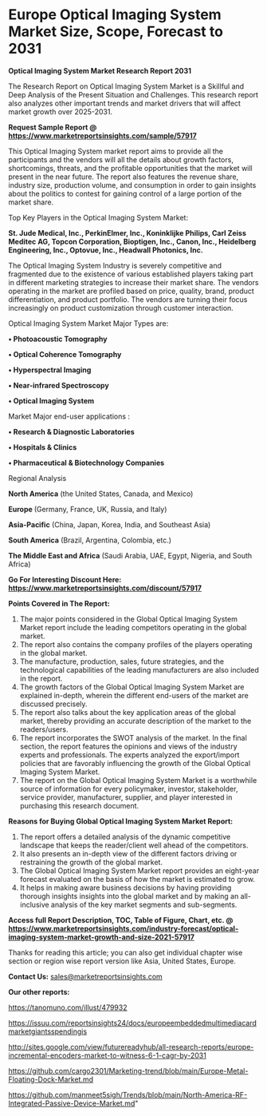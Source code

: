 # Europe Optical Imaging System Market Size, Scope, Forecast to 2031

<strong>Optical Imaging System Market Research Report 2031</strong>

The Research Report on Optical Imaging System Market is a Skillful and Deep Analysis of the Present Situation and Challenges. This research report also analyzes other important trends and market drivers that will affect market growth over 2025-2031.

<strong>Request Sample Report @ <a href=https://www.marketreportsinsights.com/sample/57917>https://www.marketreportsinsights.com/sample/57917</a></strong>

This Optical Imaging System market report aims to provide all the participants and the vendors will all the details about growth factors, shortcomings, threats, and the profitable opportunities that the market will present in the near future. The report also features the revenue share, industry size, production volume, and consumption in order to gain insights about the politics to contest for gaining control of a large portion of the market share.

Top Key Players in the Optical Imaging System Market:

<strong>St. Jude Medical, Inc., PerkinElmer, Inc., Koninklijke Philips, Carl Zeiss Meditec AG, Topcon Corporation, Bioptigen, Inc., Canon, Inc., Heidelberg Engineering, Inc., Optovue, Inc., Headwall Photonics, Inc.</strong>

The Optical Imaging System Industry is severely competitive and fragmented due to the existence of various established players taking part in different marketing strategies to increase their market share. The vendors operating in the market are profiled based on price, quality, brand, product differentiation, and product portfolio. The vendors are turning their focus increasingly on product customization through customer interaction.

Optical Imaging System Market Major Types are:

<strong>• Photoacoustic Tomography

• Optical Coherence Tomography

• Hyperspectral Imaging

• Near-infrared Spectroscopy

• Optical Imaging System</strong>

Market Major end-user applications :

<strong>• Research & Diagnostic Laboratories

• Hospitals & Clinics

• Pharmaceutical & Biotechnology Companies</strong>

Regional Analysis

</u><strong><b>North America</b></strong> (the United States, Canada, and Mexico)

<strong><b>Europe </b></strong>(Germany, France, UK, Russia, and Italy)

<strong><b>Asia-Pacific</b></strong> (China, Japan, Korea, India, and Southeast Asia)

<strong><b>South America</b></strong> (Brazil, Argentina, Colombia, etc.)

<strong><b>The Middle East and Africa</b></strong> (Saudi Arabia, UAE, Egypt, Nigeria, and South Africa)

<strong>Go For Interesting Discount Here: <a href=https://www.marketreportsinsights.com/discount/57917>https://www.marketreportsinsights.com/discount/57917</a></strong>

<strong>Points Covered in The Report:</strong>
<ol>
  <li>The major points considered in the Global Optical Imaging System Market report include the leading competitors operating in the global market.</li>
  <li>The report also contains the company profiles of the players operating in the global market.</li>
  <li>The manufacture, production, sales, future strategies, and the technological capabilities of the leading manufacturers are also included in the report.</li>
  <li>The growth factors of the Global Optical Imaging System Market are explained in-depth, wherein the different end-users of the market are discussed precisely.</li>
  <li>The report also talks about the key application areas of the global market, thereby providing an accurate description of the market to the readers/users.</li>
  <li>The report incorporates the SWOT analysis of the market. In the final section, the report features the opinions and views of the industry experts and professionals. The experts analyzed the export/import policies that are favorably influencing the growth of the Global Optical Imaging System Market.</li>
  <li>The report on the Global Optical Imaging System Market is a worthwhile source of information for every policymaker, investor, stakeholder, service provider, manufacturer, supplier, and player interested in purchasing this research document.</li>
</ol>
<strong>Reasons for Buying Global Optical Imaging System Market Report:</strong>

<ol>
  <li>The report offers a detailed analysis of the dynamic competitive landscape that keeps the reader/client well ahead of the competitors.</li>
  <li>It also presents an in-depth view of the different factors driving or restraining the growth of the global market.</li>
  <li>The Global Optical Imaging System Market report provides an eight-year forecast evaluated on the basis of how the market is estimated to grow.</li>
  <li>It helps in making aware business decisions by having providing thorough insights insights into the global market and by making an all-inclusive analysis of the key market segments and sub-segments.</li>
</ol>
<strong>Access full Report Description, TOC, Table of Figure, Chart, etc. @ <a href=https://www.marketreportsinsights.com/industry-forecast/optical-imaging-system-market-growth-and-size-2021-57917>https://www.marketreportsinsights.com/industry-forecast/optical-imaging-system-market-growth-and-size-2021-57917</a></strong>


Thanks for reading this article; you can also get individual chapter wise section or region wise report version like Asia, United States, Europe.

<strong>Contact Us:</strong>
sales@marketreportsinsights.com

<strong>Our other reports:</strong>

<a href=https://tanomuno.com/illust/479932>https://tanomuno.com/illust/479932</a>

<a href=https://issuu.com/reportsinsights24/docs/europeembeddedmultimediacardmarketgiantsspendingis>https://issuu.com/reportsinsights24/docs/europeembeddedmultimediacardmarketgiantsspendingis</a>

<a href=http://sites.google.com/view/futurereadyhub/all-research-reports/europe-incremental-encoders-market-to-witness-6-1-cagr-by-2031>http://sites.google.com/view/futurereadyhub/all-research-reports/europe-incremental-encoders-market-to-witness-6-1-cagr-by-2031</a>

<a href=https://github.com/cargo2301/Marketing-trend/blob/main/Europe-Metal-Floating-Dock-Market.md>https://github.com/cargo2301/Marketing-trend/blob/main/Europe-Metal-Floating-Dock-Market.md</a>

<a href=https://github.com/manmeet5sigh/Trends/blob/main/North-America-RF-Integrated-Passive-Device-Market.md>https://github.com/manmeet5sigh/Trends/blob/main/North-America-RF-Integrated-Passive-Device-Market.md</a>"
